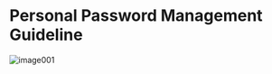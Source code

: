 # Personal Password Management Guideline
![image001](https://user-images.githubusercontent.com/15157883/30384340-a10f74be-98d6-11e7-80a4-16a64905668f.png)
